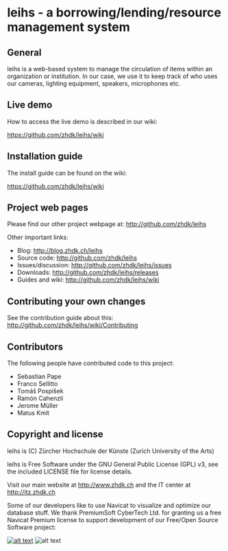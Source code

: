 # leihs - a borrowing/lending/resource management system

## General

leihs is a web-based system to manage the circulation of items within an 
organization or institution. In our case, we use it to keep track of who uses 
our cameras, lighting equipment, speakers, microphones etc. 


## Live demo

How to access the live demo is described in our wiki:

https://github.com/zhdk/leihs/wiki


## Installation guide

The install guide can be found on the wiki:

https://github.com/zhdk/leihs/wiki


## Project web pages

Please find our other project webpage at:
http://github.com/zhdk/leihs


Other important links:

* Blog:                http://blog.zhdk.ch/leihs
* Source code:         http://github.com/zhdk/leihs
* Issues/discussion:   http://github.com/zhdk/leihs/issues
* Downloads:           http://github.com/zhdk/leihs/releases
* Guides and wiki:     http://github.com/zhdk/leihs/wiki

## Contributing your own changes

See the contribution guide about this: http://github.com/zhdk/leihs/wiki/Contributing

## Contributors

The following people have contributed code to this project:

* Sebastian Pape
* Franco Sellitto
* Tomáš Pospíšek
* Ramón Cahenzli
* Jerome Müller
* Matus Kmit


## Copyright and license

leihs is (C) Zürcher Hochschule der Künste (Zurich University of the Arts)

leihs is Free Software under the GNU General Public License (GPL) v3, see the included LICENSE file for license details.

Visit our main website at http://www.zhdk.ch and the IT center 
at http://itz.zhdk.ch

Some of our developers like to use Navicat to visualize and optimize our database
stuff. We thank PremiumSoft CyberTech Ltd. for granting us a free Navicat Premium
license to support development of our Free/Open Source Software project:

[![alt text](https://github.com/zhdk/leihs/raw/master/doc/images/zhdk_logo.png "ZHdK logo")](http://www.zhdk.ch) ![alt text](https://github.com/zhdk/leihs/raw/master/doc/images/navicat_logo.png "Navicat Premium Logo")
